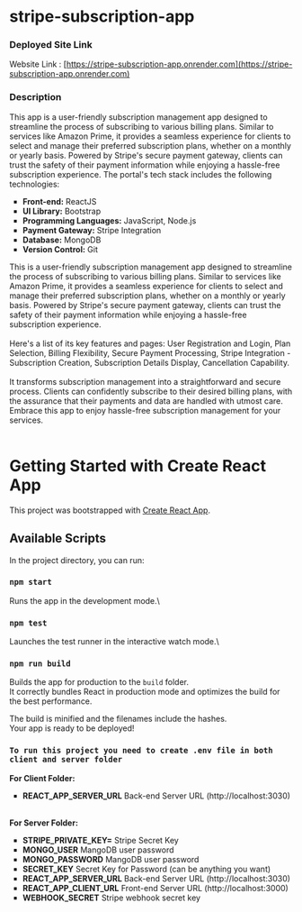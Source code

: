 # stripe-subscription-app

### Deployed Site Link

Website Link : [https://stripe-subscription-app.onrender.com](https://stripe-subscription-app.onrender.com)

### Description

This app is a user-friendly subscription management app designed to streamline the process of subscribing to various billing plans. Similar to services like Amazon Prime, it provides a seamless experience for clients to select and manage their preferred subscription plans, whether on a monthly or yearly basis. Powered by Stripe's secure payment gateway, clients can trust the safety of their payment information while enjoying a hassle-free subscription experience.
The portal's tech stack includes the following technologies:<br/>
<ul type = "square">
  <li><strong>Front-end:</strong> ReactJS </li>
  <li><strong>UI Library:</strong> Bootstrap</li>
  <li><strong>Programming Languages:</strong> JavaScript, Node.js </li>  
  <li><strong>Payment Gateway:</strong> Stripe Integration </li>
  <li><strong>Database:</strong> MongoDB </li>
  <li><strong>Version Control:</strong> Git </li>
</ul>

This is a user-friendly subscription management app designed to streamline the process of subscribing to various billing plans. Similar to services like Amazon Prime, it provides a seamless experience for clients to select and manage their preferred subscription plans, whether on a monthly or yearly basis. Powered by Stripe's secure payment gateway, clients can trust the safety of their payment information while enjoying a hassle-free subscription experience. <br/><br/>
Here's a list of its key features and pages: User Registration and Login, Plan Selection, Billing Flexibility, Secure Payment Processing, Stripe Integration - Subscription Creation, Subscription Details Display, Cancellation Capability.<br/><br/>
It transforms subscription management into a straightforward and secure process. Clients can confidently subscribe to their desired billing plans, with the assurance that their payments and data are handled with utmost care. Embrace this app to enjoy hassle-free subscription management for your services.<br/><br/>


# Getting Started with Create React App

This project was bootstrapped with [Create React App](https://github.com/facebook/create-react-app).

## Available Scripts

In the project directory, you can run:

### `npm start`

Runs the app in the development mode.\

### `npm test`

Launches the test runner in the interactive watch mode.\

### `npm run build`

Builds the app for production to the `build` folder.\
It correctly bundles React in production mode and optimizes the build for the best performance.

The build is minified and the filenames include the hashes.\
Your app is ready to be deployed!

### `To run this project you need to create .env file in both client and server folder`
<strong>For Client Folder:</strong>
<ul type = "square">
  <li><strong>REACT_APP_SERVER_URL</strong> Back-end Server URL (http://localhost:3030) </li>
</ul>
<br/>
<strong>For Server Folder:</strong>
<ul type = "square">
  <li><strong>STRIPE_PRIVATE_KEY=</strong> Stripe Secret Key</li>
  <li><strong>MONGO_USER</strong> MangoDB user password </li>  
  <li><strong>MONGO_PASSWORD</strong> MangoDB user password </li>
  <li><strong>SECRET_KEY</strong> Secret Key for Password (can be anything you want) </li>
  <li><strong>REACT_APP_SERVER_URL</strong> Back-end Server URL (http://localhost:3030) </li>
  <li><strong>REACT_APP_CLIENT_URL</strong> Front-end Server URL (http://localhost:3000) </li>
  <li><strong>WEBHOOK_SECRET</strong> Stripe webhook secret key </li>
</ul>

